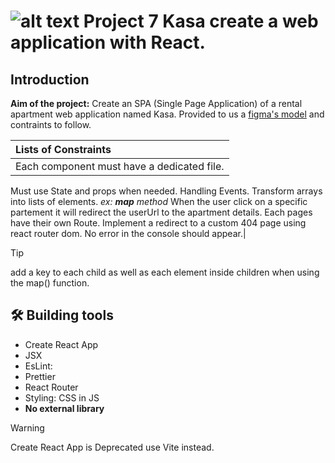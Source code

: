 
# ![alt text](React_logo.png) Project 7 Kasa create a web application with React.



## Introduction

 __Aim of the project:__ Create an SPA (Single Page Application) of a rental apartment web application named Kasa.
Provided to us a [figma's model](https://www.figma.com/file/bAnXDNqRKCRRP8mY2gcb5p/UI-Design-Kasa-FR?node-id=3%3A0) and contraints to follow.

 |**Lists of Constraints**|
 | :--------|
 |Each component must have a dedicated file.
  Must use State and props when needed.
  Handling Events. 
  Transform arrays into lists of elements. _ex: __map__ method_ 
  When the user click on a specific partement it will redirect the userUrl to the apartment details.
  Each pages have their own Route.
  Implement a redirect to a custom 404 page using react router dom.
  No error in the console should appear.|

  > [!TIP]
> add a key to each child as well as each element inside children when using the map() function.

## :hammer_and_wrench: Building tools 

- Create React App
- JSX
- EsLint: 
- Prettier
- React Router
- Styling: CSS in JS
- **No external library**

> [!WARNING]
> Create React App is Deprecated use Vite instead.





